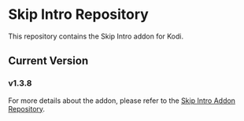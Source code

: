 # Skip Intro Repository

This repository contains the Skip Intro addon for Kodi.

## Current Version

### v1.3.8

For more details about the addon, please refer to the [Skip Intro Addon Repository](https://github.com/amgadabdelhafez/plugin.video.skipintro).

